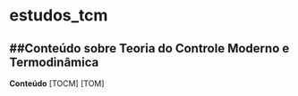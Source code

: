 # estudos_tcm

##Conteúdo sobre Teoria do Controle Moderno e Termodinâmica
---


**Conteúdo**
[TOCM]
[TOM]

